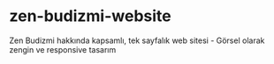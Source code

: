 # zen-budizmi-website
Zen Budizmi hakkında kapsamlı, tek sayfalık web sitesi - Görsel olarak zengin ve responsive tasarım
